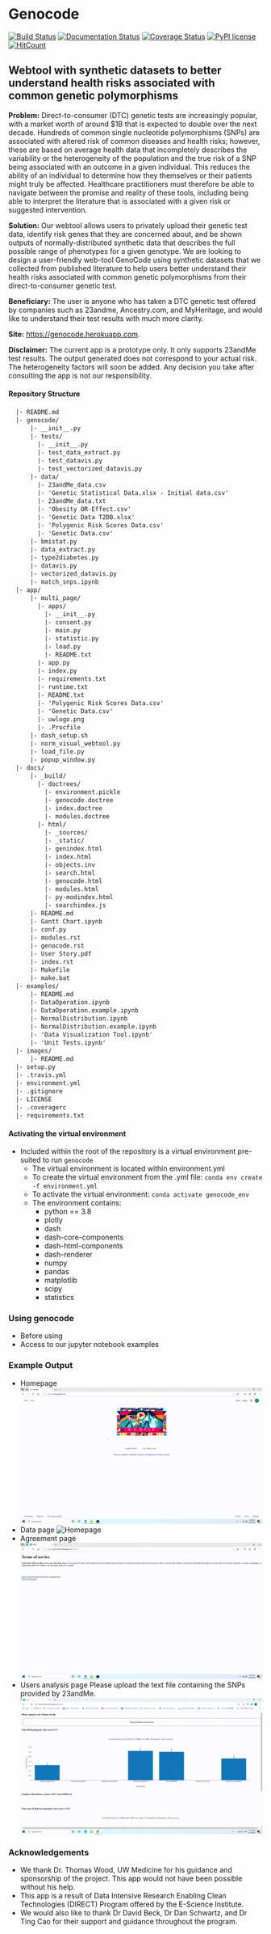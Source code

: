 # Genocode
[![Build Status](https://travis-ci.org/Genes-N-Risks/genocode.svg?branch=master)](https://travis-ci.org/Genes-N-Risks/genocode)
[![Documentation Status](https://readthedocs.org/projects/genocode/badge/?version=latest)](https://genocode.readthedocs.io/en/latest/?badge=latest)
[![Coverage Status](https://coveralls.io/repos/github/Genes-N-Risks/genocode/badge.svg?branch=master)](https://coveralls.io/github/Genes-N-Risks/genocode?branch=master)
[![PyPI license](https://img.shields.io/pypi/l/ansicolortags.svg)](https://pypi.python.org/pypi/ansicolortags/)
[![HitCount](http://hits.dwyl.com/Genes-N-Risks/genocode.svg)](http://hits.dwyl.com/Genes-N-Risks/genocode)
## Webtool with synthetic datasets to better understand health risks associated with common genetic polymorphisms

**Problem:** Direct-to-consumer (DTC) genetic tests are increasingly popular, with a market worth of around $1B that is expected to double over the next decade. Hundreds of common single nucleotide polymorphisms (SNPs) are associated with altered risk of common diseases and health risks; however, these are based on average health data that incompletely describes the variability or the heterogeneity of the population and the true risk of a SNP being associated with an outcome in a given individual. This reduces the ability of an individual to determine how they themselves or their patients might truly be affected. Healthcare practitioners must therefore be able to navigate between the promise and reality of these tools, including being able to interpret the literature that is associated with a given risk or suggested intervention.

**Solution:** Our webtool allows users to privately upload their genetic test data, identify risk genes that they are concerned about, and be shown outputs of normally-distributed synthetic data that describes the full possible range of phenotypes for a given genotype. We are looking to design a user-friendly web-tool GenoCode using synthetic datasets that we collected from published literature to help users better understand their health risks associated with common genetic polymorphisms from their direct-to-consumer genetic test.

**Beneficiary:** The user is anyone who has taken a DTC genetic test offered by companies such as 23andme, Ancestry.com, and MyHeritage, and would like to understand their test results with much more clarity.

**Site:** https://genocode.herokuapp.com.

**Disclaimer:** The current app is a prototype only. It only supports 23andMe test results. The output generated does not correspond to your actual risk. The heterogeneity factors will soon be added. Any decision you take after consulting the app is not our  responsibility.

#### Repository Structure
```
  |- README.md
  |- genocode/
      |- __init__.py
      |- tests/
        |- __init__.py
        |- test_data_extract.py
        |- test_datavis.py
        |- test_vectorized_datavis.py
      |- data/
        |- 23andMe_data.csv 
        |- 'Genetic Statistical Data.xlsx - Initial data.csv' 
        |- 23andMe_data.txt 
        |- 'Obesity OR-Effect.csv'
        |- 'Genetic Data T2DB.xlsx'
        |- 'Polygenic Risk Scores Data.csv'
        |- 'Genetic Data.csv'
      |- bmistat.py
      |- data_extract.py
      |- type2diabetes.py
      |- datavis.py
      |- vectorized_datavis.py
      |- match_snps.ipynb	
  |- app/
      |- multi_page/
        |- apps/
          |- __init__.py
          |- consent.py
          |- main.py
          |- statistic.py
          |- load.py
          |- README.txt
        |- app.py
        |- index.py
        |- requirements.txt
        |- runtime.txt
        |- README.txt
        |- 'Polygenic Risk Scores Data.csv'
        |- 'Genetic Data.csv'
        |- uwlogo.png
        |- .Procfile
      |- dash_setup.sh
      |- norm_visual_webtool.py
      |- load_file.py
      |- popup_window.py
  |- docs/
      |- _build/
        |- doctrees/
          |- environment.pickle
          |- genocode.doctree
          |- index.doctree
          |- modules.doctree
        |- html/
          |- _sources/
          |- _static/
          |- genindex.html
          |- index.html    
          |- objects.inv
          |- search.html
          |- genocode.html  
          |- modules.html  
          |- py-modindex.html 
          |- searchindex.js
      |- README.md
      |- Gantt Chart.ipynb
      |- conf.py
      |- modules.rst
      |- genocode.rst
      |- User Story.pdf
      |- index.rst
      |- Makefile
      |- make.bat
  |- examples/
      |- README.md
      |- DataOperation.ipynb
      |- DataOperation.example.ipynb
      |- NormalDistribution.ipynb
      |- NormalDistribution.example.ipynb
      |- 'Data Visualization Tool.ipynb'
      |- 'Unit Tests.ipynb'
  |- images/
      |- README.md
  |- setup.py
  |- .travis.yml
  |- environment.yml
  |- .gitignore
  |- LICENSE
  |- .coveragerc
  |- requirements.txt

```

#### Activating the virtual environment
* Included within the root of the repository is a virtual environment
pre-suited to run `genocode`
  * The virtual environment is located within environment.yml
  * To create the virtual environment from the .yml file:
  `conda env create -f environment.yml`
  * To activate the virtual environment:
  `conda activate genocode_env`
  * The environment contains:
    * python == 3.8 
    * plotly
    * dash
    * dash-core-components
    * dash-html-components
    * dash-renderer
    * numpy
    * pandas
    * matplotlib
    * scipy
    * statistics
   

### Using genocode
* Before using
* Access to our jupyter notebook examples

### Example Output 
* Homepage
![Homepage](https://github.com/Genes-N-Risks/genocode/blob/master/images/main_demo.gif)
* Data page
![Homepage](https://github.com/Genes-N-Risks/genocode/blob/master/images/statistic_demo.gif)
* Agreement page
![Homepage](https://github.com/Genes-N-Risks/genocode/blob/master/images/agreement_demo.gif)
* Users analysis page
Please upload the text file containing the SNPs provided by 23andMe.
![Homepage](https://github.com/Genes-N-Risks/genocode/blob/master/images/load_demo.gif)

### Acknowledgements
* We thank Dr. Thomas Wood, UW Medicine for his guidance and sponsorship of the project. This app would not have been possible without his help. 
* This app is a result of Data Intensive Research Enabling Clean Technologies (DIRECT) Program offered by the E-Science Institute. 
* We would also like to thank Dr David Beck, Dr Dan Schwartz, and Dr Ting Cao for their support and guidance throughout the program.
